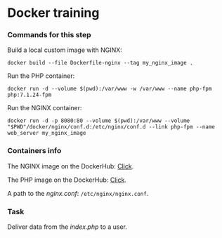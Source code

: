 # Docker training

### Commands for this step

Build a local custom image with NGINX:
```
docker build --file Dockerfile-nginx --tag my_nginx_image .
```

Run the PHP container:
```
docker run -d --volume $(pwd):/var/www -w /var/www --name php-fpm php:7.1.24-fpm
```

Run the NGINX container:
```
docker run -d -p 8080:80 --volume $(pwd):/var/www --volume "$PWD"/docker/nginx/conf.d:/etc/nginx/conf.d --link php-fpm --name web_server my_nginx_image
```

### Containers info

The NGINX image on the DockerHub: [Click](https://hub.docker.com/_/nginx/).

The PHP image on the DockerHub: [Click](https://hub.docker.com/_/php/).

A path to the  *nginx.conf*: `/etc/nginx/nginx.conf`.

### Task

Deliver data from the *index.php* to a user.
